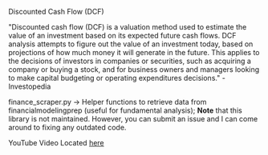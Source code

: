 Discounted Cash Flow (DCF)

"Discounted cash flow (DCF) is a valuation method used to estimate the value of an investment based on its expected future cash flows. DCF analysis attempts to figure out the value of an investment today, based on projections of how much money it will generate in the future. This applies to the decisions of investors in companies or securities, such as acquiring a company or buying a stock, and for business owners and managers looking to make capital budgeting or operating expenditures decisions." - Investopedia

finance_scraper.py -> Helper functions to retrieve data from financialmodelingprep (useful for fundamental analysis); **Note** that this library is not maintained. However, you can submit an issue and I can come around to fixing any outdated code.

YouTube Video Located [here](https://youtu.be/AvstCw0_1Vw)

